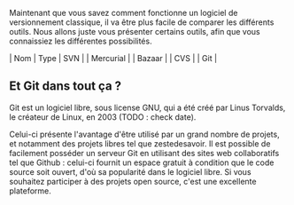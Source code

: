 Maintenant que vous savez comment fonctionne un logiciel de versionnement classique, il va être plus facile de comparer les
différents outils. Nous allons juste vous présenter certains outils, afin que vous connaissiez les différentes possibilités.

| Nom			| Type
|	SVN			|
|	Mercurial	|
|  Bazaar		|
| CVS			|
| Git			|

## Et Git dans tout ça ? 
Git est un logiciel libre, sous license GNU, qui a été créé par Linus Torvalds, le créateur de Linux, en 2003 (TODO : check date).

Celui-ci présente l'avantage d'être utilisé par un grand nombre de projets, et notamment des projets libres tel que zestedesavoir.
Il est possible de facilement posséder un serveur Git en utilisant des sites web collaboratifs tel que Github : celui-ci
fournit un espace gratuit à condition que le code source soit ouvert, d'où sa popularité dans le logiciel libre. Si vous souhaitez
participer à des projets open source, c'est une excellente plateforme.
